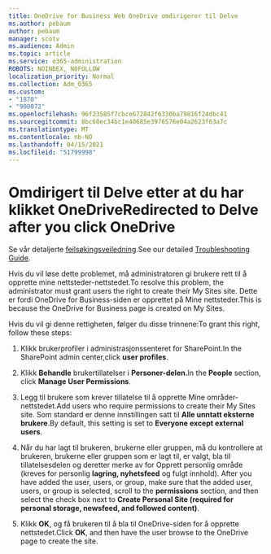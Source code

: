 ```yaml
---
title: OneDrive for Business Web OneDrive omdirigerer til Delve
ms.author: pebaum
author: pebaum
manager: scotv
ms.audience: Admin
ms.topic: article
ms.service: o365-administration
ROBOTS: NOINDEX, NOFOLLOW
localization_priority: Normal
ms.collection: Adm_O365
ms.custom:
- "1870"
- "900072"
ms.openlocfilehash: 96f23585f7cbce672842f6330ba79816f24dbc41
ms.sourcegitcommit: 8bc60ec34bc1e40685e3976576e04a2623f63a7c
ms.translationtype: MT
ms.contentlocale: nb-NO
ms.lasthandoff: 04/15/2021
ms.locfileid: "51799998"
---
```

# <a name="redirected-to-delve-after-you-click-onedrive"></a><span data-ttu-id="42414-102">Omdirigert til Delve etter at du har klikket OneDrive</span><span class="sxs-lookup"><span data-stu-id="42414-102">Redirected to Delve after you click OneDrive</span></span>

<span data-ttu-id="42414-103">Se vår detaljerte [feilsøkingsveiledning](https://docs.microsoft.com/sharepoint/support/sites/troubleshooting-guide-for-sites-stopped-at-provisioning).</span><span class="sxs-lookup"><span data-stu-id="42414-103">See our detailed [Troubleshooting Guide](https://docs.microsoft.com/sharepoint/support/sites/troubleshooting-guide-for-sites-stopped-at-provisioning).</span></span>

<span data-ttu-id="42414-104">Hvis du vil løse dette problemet, må administratoren gi brukere rett til å opprette mine nettsteder-nettstedet.</span><span class="sxs-lookup"><span data-stu-id="42414-104">To resolve this problem, the administrator must grant users the right to create their My Sites site.</span></span> <span data-ttu-id="42414-105">Dette er fordi OneDrive for Business-siden er opprettet på Mine nettsteder.</span><span class="sxs-lookup"><span data-stu-id="42414-105">This is because the OneDrive for Business page is created on My Sites.</span></span>

<span data-ttu-id="42414-106">Hvis du vil gi denne rettigheten, følger du disse trinnene:</span><span class="sxs-lookup"><span data-stu-id="42414-106">To grant this right, follow these steps:</span></span>

1. <span data-ttu-id="42414-107">Klikk brukerprofiler i administrasjonssenteret for SharePoint.</span><span class="sxs-lookup"><span data-stu-id="42414-107">In the SharePoint admin center,click **user profiles**.</span></span>

2. <span data-ttu-id="42414-108">Klikk **Behandle** brukertillatelser i **Personer-delen.**</span><span class="sxs-lookup"><span data-stu-id="42414-108">In the **People** section, click **Manage User Permissions**.</span></span>

3. <span data-ttu-id="42414-109">Legg til brukere som krever tillatelse til å opprette Mine områder-nettstedet.</span><span class="sxs-lookup"><span data-stu-id="42414-109">Add users who require permissions to create their My Sites site.</span></span> <span data-ttu-id="42414-110">Som standard er denne innstillingen satt til **Alle unntatt eksterne brukere**.</span><span class="sxs-lookup"><span data-stu-id="42414-110">By default, this setting is set to **Everyone except external users**.</span></span>

4. <span data-ttu-id="42414-111">Når du har lagt til brukeren, brukerne eller gruppen, må du kontrollere at brukeren, brukerne eller gruppen som er lagt til, er valgt, bla til tillatelsesdelen og deretter merke av for Opprett personlig område (kreves for personlig **lagring, nyhetsfeed** og fulgt innhold). </span><span class="sxs-lookup"><span data-stu-id="42414-111">After you have added the user, users, or group, make sure that the added user, users, or group is selected, scroll to the **permissions** section, and then select the check box next to **Create Personal Site (required for personal storage, newsfeed, and followed content)**.</span></span>

5. <span data-ttu-id="42414-112">Klikk **OK**, og få brukeren til å bla til OneDrive-siden for å opprette nettstedet.</span><span class="sxs-lookup"><span data-stu-id="42414-112">Click **OK**, and then have the user browse to the OneDrive page to create the site.</span></span>

